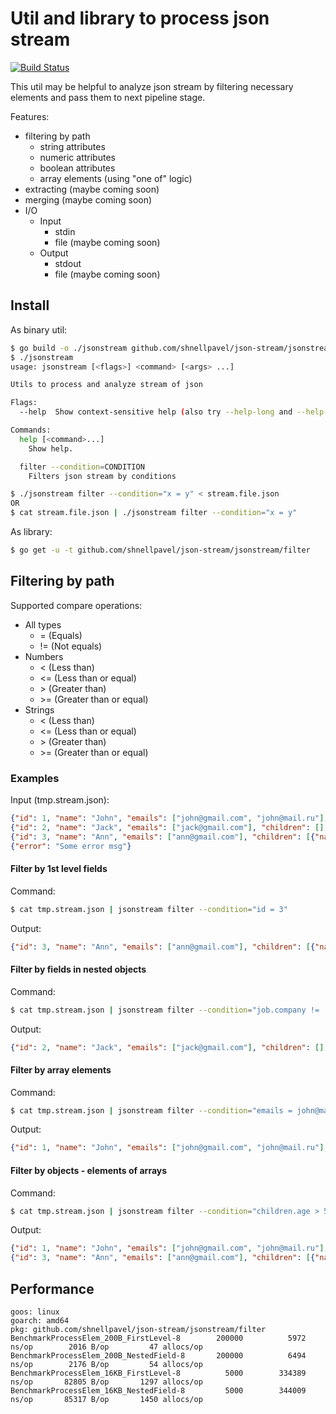 # Util and library to process json stream

[![Build Status](https://api.cirrus-ci.com/github/shnellpavel/json-stream.svg)](https://cirrus-ci.com/github/shnellpavel/json-stream)

This util may be helpful to analyze json stream by filtering necessary elements and pass them to next pipeline stage.

Features:
* filtering by path
    * string attributes
    * numeric attributes
    * boolean attributes
    * array elements (using "one of" logic)
* extracting (maybe coming soon)
* merging (maybe coming soon)
* I/O
    * Input
        * stdin
        * file (maybe coming soon)
    * Output
        * stdout
        * file (maybe coming soon)

## Install
As binary util:
```bash
$ go build -o ./jsonstream github.com/shnellpavel/json-stream/jsonstream-cli
$ ./jsonstream
usage: jsonstream [<flags>] <command> [<args> ...]

Utils to process and analyze stream of json

Flags:
  --help  Show context-sensitive help (also try --help-long and --help-man).

Commands:
  help [<command>...]
    Show help.

  filter --condition=CONDITION
    Filters json stream by conditions

$ ./jsonstream filter --condition="x = y" < stream.file.json
OR
$ cat stream.file.json | ./jsonstream filter --condition="x = y"
```

As library:
```bash
$ go get -u -t github.com/shnellpavel/json-stream/jsonstream/filter
```

## Filtering by path

Supported compare operations:
* All types
    * = (Equals)
    * != (Not equals)
* Numbers
    * < (Less than)
    * <= (Less than or equal)
    * \> (Greater than)
    * \>= (Greater than or equal)
* Strings
    * < (Less than)
    * <= (Less than or equal)
    * \> (Greater than)
    * \>= (Greater than or equal)

### Examples
Input (tmp.stream.json):
```json
{"id": 1, "name": "John", "emails": ["john@gmail.com", "john@mail.ru"], "children": [{"name": "Alex", "age": 10}, {"name": "Jinny", "age": 5}], "job": {"company": "Some firm"}}
{"id": 2, "name": "Jack", "emails": ["jack@gmail.com"], "children": [], "job": {"company": "Another some firm"}}
{"id": 3, "name": "Ann", "emails": ["ann@gmail.com"], "children": [{"name": "Pit", "age": 8}], "job": {"company": "Some firm"}}
{"error": "Some error msg"}
```

#### Filter by 1st level fields
Command: 
``` bash
$ cat tmp.stream.json | jsonstream filter --condition="id = 3"
```

Output:
```json
{"id": 3, "name": "Ann", "emails": ["ann@gmail.com"], "children": [{"name": "Pit", "age": 8}], "job": {"company": "Some firm"}}
```

#### Filter by fields in nested objects
Command: 
```bash
$ cat tmp.stream.json | jsonstream filter --condition="job.company != 'Some firm'"
```

Output:
```json
{"id": 2, "name": "Jack", "emails": ["jack@gmail.com"], "children": [], "job": {"company": "Another some firm"}}
```

#### Filter by array elements
Command: 
```bash
$ cat tmp.stream.json | jsonstream filter --condition="emails = john@mail.ru"
```

Output:
```json
{"id": 1, "name": "John", "emails": ["john@gmail.com", "john@mail.ru"], "children": [{"name": "Alex", "age": 10}, {"name": "Jinny", "age": 5}], "job": {"company": "Some firm"}}
```

#### Filter by objects - elements of arrays
Command: 
```bash
$ cat tmp.stream.json | jsonstream filter --condition="children.age > 5"
```

Output:
```json
{"id": 1, "name": "John", "emails": ["john@gmail.com", "john@mail.ru"], "children": [{"name": "Alex", "age": 10}, {"name": "Jinny", "age": 5}], "job": {"company": "Some firm"}}
{"id": 3, "name": "Ann", "emails": ["ann@gmail.com"], "children": [{"name": "Pit", "age": 8}], "job": {"company": "Some firm"}}
```

## Performance

```
goos: linux
goarch: amd64
pkg: github.com/shnellpavel/json-stream/jsonstream/filter
BenchmarkProcessElem_200B_FirstLevel-8    	  200000	      5972 ns/op	    2016 B/op	      47 allocs/op
BenchmarkProcessElem_200B_NestedField-8   	  200000	      6494 ns/op	    2176 B/op	      54 allocs/op
BenchmarkProcessElem_16KB_FirstLevel-8    	    5000	    334389 ns/op	   82805 B/op	    1297 allocs/op
BenchmarkProcessElem_16KB_NestedField-8   	    5000	    344009 ns/op	   85317 B/op	    1450 allocs/op
```
